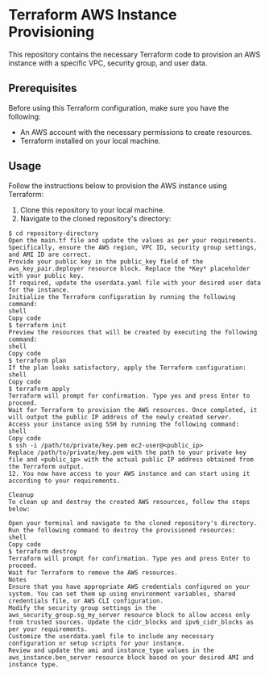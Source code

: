 # Terraform AWS Instance Provisioning

This repository contains the necessary Terraform code to provision an AWS instance with a specific VPC, security group, and user data.

## Prerequisites

Before using this Terraform configuration, make sure you have the following:

- An AWS account with the necessary permissions to create resources.
- Terraform installed on your local machine.

## Usage

Follow the instructions below to provision the AWS instance using Terraform:

1. Clone this repository to your local machine.
2. Navigate to the cloned repository's directory:

```shell
$ cd repository-directory
Open the main.tf file and update the values as per your requirements. Specifically, ensure the AWS region, VPC ID, security group settings, and AMI ID are correct.
Provide your public key in the public_key field of the aws_key_pair.deployer resource block. Replace the *Key* placeholder with your public key.
If required, update the userdata.yaml file with your desired user data for the instance.
Initialize the Terraform configuration by running the following command:
shell
Copy code
$ terraform init
Preview the resources that will be created by executing the following command:
shell
Copy code
$ terraform plan
If the plan looks satisfactory, apply the Terraform configuration:
shell
Copy code
$ terraform apply
Terraform will prompt for confirmation. Type yes and press Enter to proceed.
Wait for Terraform to provision the AWS resources. Once completed, it will output the public IP address of the newly created server.
Access your instance using SSH by running the following command:
shell
Copy code
$ ssh -i /path/to/private/key.pem ec2-user@<public_ip>
Replace /path/to/private/key.pem with the path to your private key file and <public_ip> with the actual public IP address obtained from the Terraform output.
12. You now have access to your AWS instance and can start using it according to your requirements.

Cleanup
To clean up and destroy the created AWS resources, follow the steps below:

Open your terminal and navigate to the cloned repository's directory.
Run the following command to destroy the provisioned resources:
shell
Copy code
$ terraform destroy
Terraform will prompt for confirmation. Type yes and press Enter to proceed.
Wait for Terraform to remove the AWS resources.
Notes
Ensure that you have appropriate AWS credentials configured on your system. You can set them up using environment variables, shared credentials file, or AWS CLI configuration.
Modify the security group settings in the aws_security_group.sg_my_server resource block to allow access only from trusted sources. Update the cidr_blocks and ipv6_cidr_blocks as per your requirements.
Customize the userdata.yaml file to include any necessary configuration or setup scripts for your instance.
Review and update the ami and instance_type values in the aws_instance.ben_server resource block based on your desired AMI and instance type.
